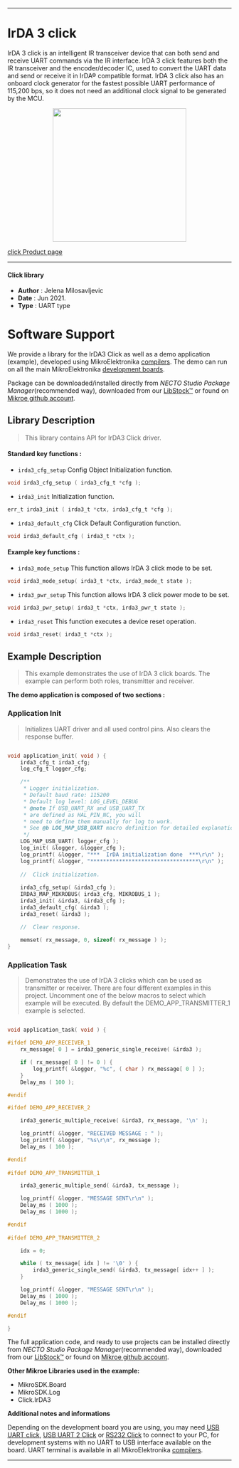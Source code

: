 
---
# IrDA 3 click

IrDA 3 click is an intelligent IR transceiver device that can both send and receive UART commands via the IR interface. IrDA 3 click features both the IR transceiver and the encoder/decoder IC, used to convert the UART data and send or receive it in IrDA® compatible format. IrDA 3 click also has an onboard clock generator for the fastest possible UART performance of 115,200 bps, so it does not need an additional clock signal to be generated by the MCU.

<p align="center">
  <img src="https://download.mikroe.com/images/click_for_ide/irda3_click.png" height=300px>
</p>

[click Product page](https://www.mikroe.com/irda-3-click)

---


#### Click library

- **Author**        : Jelena Milosavljevic
- **Date**          : Jun 2021.
- **Type**          : UART type


# Software Support

We provide a library for the IrDA3 Click
as well as a demo application (example), developed using MikroElektronika
[compilers](https://www.mikroe.com/necto-studio).
The demo can run on all the main MikroElektronika [development boards](https://www.mikroe.com/development-boards).

Package can be downloaded/installed directly from *NECTO Studio Package Manager*(recommended way), downloaded from our [LibStock&trade;](https://libstock.mikroe.com) or found on [Mikroe github account](https://github.com/MikroElektronika/mikrosdk_click_v2/tree/master/clicks).

## Library Description

> This library contains API for IrDA3 Click driver.

#### Standard key functions :

- `irda3_cfg_setup` Config Object Initialization function.
```c
void irda3_cfg_setup ( irda3_cfg_t *cfg );
```

- `irda3_init` Initialization function.
```c
err_t irda3_init ( irda3_t *ctx, irda3_cfg_t *cfg );
```

- `irda3_default_cfg` Click Default Configuration function.
```c
void irda3_default_cfg ( irda3_t *ctx );
```

#### Example key functions :

- `irda3_mode_setup` This function allows IrDA 3 click mode to be set.
```c
void irda3_mode_setup( irda3_t *ctx, irda3_mode_t state );
```

- `irda3_pwr_setup` This function allows IrDA 3 click power mode to be set.
```c
void irda3_pwr_setup( irda3_t *ctx, irda3_pwr_t state );
```

- `irda3_reset` This function executes a device reset operation.
```c
void irda3_reset( irda3_t *ctx );
```

## Example Description

> This example demonstrates the use of IrDA 3 click boards. The example can perform both roles, transmitter and receiver.

**The demo application is composed of two sections :**

### Application Init

> Initializes UART driver and all used control pins. Also clears the response buffer.
```c

void application_init( void ) {
    irda3_cfg_t irda3_cfg;
    log_cfg_t logger_cfg;

    /** 
     * Logger initialization.
     * Default baud rate: 115200
     * Default log level: LOG_LEVEL_DEBUG
     * @note If USB_UART_RX and USB_UART_TX 
     * are defined as HAL_PIN_NC, you will 
     * need to define them manually for log to work. 
     * See @b LOG_MAP_USB_UART macro definition for detailed explanation.
     */
    LOG_MAP_USB_UART( logger_cfg );
    log_init( &logger, &logger_cfg );
    log_printf( &logger, "***  IrDA initialization done  ***\r\n" );
    log_printf( &logger, "**********************************\r\n" );
    
    //  Click initialization.
    
    irda3_cfg_setup( &irda3_cfg );
    IRDA3_MAP_MIKROBUS( irda3_cfg, MIKROBUS_1 );
    irda3_init( &irda3, &irda3_cfg );
    irda3_default_cfg( &irda3 );
    irda3_reset( &irda3 );

    //  Clear response.
    
    memset( rx_message, 0, sizeof( rx_message ) );
}

```

### Application Task

> Demonstrates the use of IrDA 3 clicks which can be used as transmitter or receiver. There are four different examples in this project. 
Uncomment one of the below macros to select which example will be executed. By default the DEMO_APP_TRANSMITTER_1 example is selected.

```c

void application_task( void ) {

#ifdef DEMO_APP_RECEIVER_1
    rx_message[ 0 ] = irda3_generic_single_receive( &irda3 );

    if ( rx_message[ 0 ] != 0 ) {
        log_printf( &logger, "%c", ( char ) rx_message[ 0 ] );
    }
    Delay_ms ( 100 );

#endif

#ifdef DEMO_APP_RECEIVER_2

    irda3_generic_multiple_receive( &irda3, rx_message, '\n' );

    log_printf( &logger, "RECEIVED MESSAGE : " );
    log_printf( &logger, "%s\r\n", rx_message );
    Delay_ms ( 100 );

#endif
    
#ifdef DEMO_APP_TRANSMITTER_1

    irda3_generic_multiple_send( &irda3, tx_message );

    log_printf( &logger, "MESSAGE SENT\r\n" );
    Delay_ms ( 1000 );
    Delay_ms ( 1000 );

#endif
    
#ifdef DEMO_APP_TRANSMITTER_2

    idx = 0;

    while ( tx_message[ idx ] != '\0' ) {
        irda3_generic_single_send( &irda3, tx_message[ idx++ ] );
    }

    log_printf( &logger, "MESSAGE SENT\r\n" );
    Delay_ms ( 1000 );
    Delay_ms ( 1000 );

#endif

}

```

The full application code, and ready to use projects can be installed directly from *NECTO Studio Package Manager*(recommended way), downloaded from our [LibStock&trade;](https://libstock.mikroe.com) or found on [Mikroe github account](https://github.com/MikroElektronika/mikrosdk_click_v2/tree/master/clicks).

**Other Mikroe Libraries used in the example:**

- MikroSDK.Board
- MikroSDK.Log
- Click.IrDA3

**Additional notes and informations**

Depending on the development board you are using, you may need
[USB UART click](https://www.mikroe.com/usb-uart-click),
[USB UART 2 Click](https://www.mikroe.com/usb-uart-2-click) or
[RS232 Click](https://www.mikroe.com/rs232-click) to connect to your PC, for
development systems with no UART to USB interface available on the board. UART
terminal is available in all MikroElektronika
[compilers](https://shop.mikroe.com/compilers).

---

